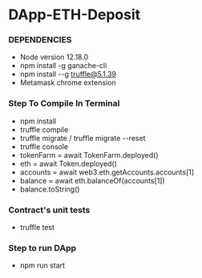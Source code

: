 # DApp-ETH-Deposit

### DEPENDENCIES

* Node version 12.18.0
* npm install -g ganache-cli
* npm install --g truffle@5.1.39
* Metamask chrome extension

### Step To Compile In Terminal

* npm install
* truffle compile
* truffle migrate / truffle migrate --reset
* truffle console
* tokenFarm = await TokenFarm.deployed()
* eth = await Token.deployed()
* accounts = await web3.eth.getAccounts.accounts[1]
* balance = await eth.balanceOf(accounts[1])
* balance.toString()

### Contract's unit tests

* truffle test 

### Step to run DApp

* npm run start
